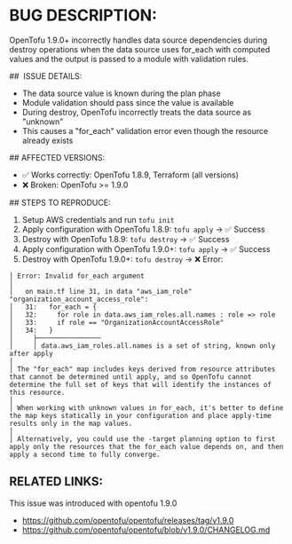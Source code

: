 # BUG DESCRIPTION:
OpenTofu 1.9.0+ incorrectly handles data source dependencies during destroy operations when the data source
uses for_each with computed values and the output is passed to a module with validation rules.

##  ISSUE DETAILS:
- The data source value is known during the plan phase
- Module validation should pass since the value is available
- During destroy, OpenTofu incorrectly treats the data source as "unknown" 
- This causes a "for_each" validation error even though the resource already exists

## AFFECTED VERSIONS:
- ✅ Works correctly: OpenTofu 1.8.9, Terraform (all versions)
- ❌ Broken: OpenTofu >= 1.9.0

## STEPS TO REPRODUCE:
1. Setup AWS credentials and run `tofu init`
2. Apply configuration with OpenTofu 1.8.9: `tofu apply` → ✅ Success
3. Destroy with OpenTofu 1.8.9: `tofu destroy` → ✅ Success  
4. Apply configuration with OpenTofu 1.9.0+: `tofu apply` → ✅ Success
5. Destroy with OpenTofu 1.9.0+: `tofu destroy` → ❌ Error:

```text
│ Error: Invalid for_each argument
│
│   on main.tf line 31, in data "aws_iam_role" "organization_account_access_role":
│   31:   for_each = {
│   32:     for role in data.aws_iam_roles.all.names : role => role
│   33:     if role == "OrganizationAccountAccessRole"
│   34:   }
│     ├────────────────
│     │ data.aws_iam_roles.all.names is a set of string, known only after apply
│
│ The "for_each" map includes keys derived from resource attributes that cannot be determined until apply, and so OpenTofu cannot determine the full set of keys that will identify the instances of this resource.
│
│ When working with unknown values in for_each, it's better to define the map keys statically in your configuration and place apply-time results only in the map values.
│
│ Alternatively, you could use the -target planning option to first apply only the resources that the for_each value depends on, and then apply a second time to fully converge.
```

## RELATED LINKS:
This issue was introduced with opentofu 1.9.0
- https://github.com/opentofu/opentofu/releases/tag/v1.9.0
- https://github.com/opentofu/opentofu/blob/v1.9.0/CHANGELOG.md